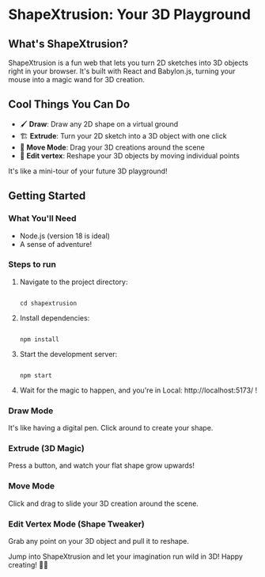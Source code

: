 # ShapeXtrusion: Your 3D Playground

## What's ShapeXtrusion?

ShapeXtrusion is a fun web that lets you turn 2D sketches into 3D objects right in your browser. It's built with React and Babylon.js, turning your mouse into a magic wand for 3D creation.

## Cool Things You Can Do

- 🖌️ **Draw**: Draw any 2D shape on a virtual ground
- 🏗️ **Extrude**: Turn your 2D sketch into a 3D object with one click
- 🚀 **Move Mode**: Drag your 3D creations around the scene
- 🔧 **Edit vertex**: Reshape your 3D objects by moving individual points


 It's like a mini-tour of your future 3D playground!

## Getting Started

### What You'll Need

- Node.js (version 18 is ideal)
- A sense of adventure!

### Steps to run

1. Navigate to the project directory:

   ```

   cd shapextrusion

   ```

2. Install dependencies:

   ```

   npm install

   ```

3. Start the development server:

   ```

   npm start

   ```
   
4. Wait for the magic to happen, and you're in  Local:   http://localhost:5173/ !

### Draw Mode
It's like having a digital pen. Click around to create your shape.

### Extrude (3D Magic)
Press a button, and watch your flat shape grow upwards!

### Move Mode
Click and drag to slide your 3D creation around the scene.

### Edit Vertex Mode (Shape Tweaker)
Grab any point on your 3D object and pull it to reshape.

Jump into ShapeXtrusion and let your imagination run wild in 3D! Happy creating! 🎨🚀